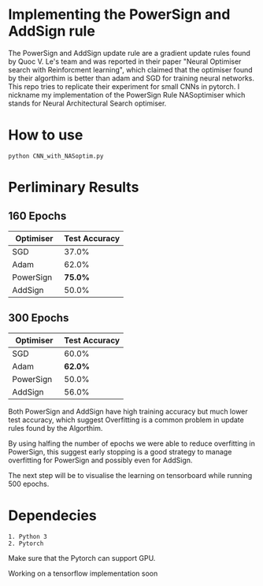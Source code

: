 # Implementing the PowerSign and AddSign rule
The PowerSign and AddSign update rule are a gradient 
update rules found by Quoc V. Le's team and was 
reported in their paper "Neural Optimiser search with Reinforcment learning", which claimed that the optimiser found by their algorthim is better than adam and SGD for training neural networks. This repo tries to replicate their experiment for small CNNs in pytorch. I nickname my implementation of the PowerSign Rule NASoptimiser which stands for Neural Architectural Search optimiser. 

# How to use 
```
python CNN_with_NASoptim.py 
```

# Perliminary Results 

## 160 Epochs 
| Optimiser     | Test Accuracy |
| ------------- | ------------- |
| SGD           | 37.0%         |
| Adam          | 62.0%         |
| PowerSign     | <b>75.0%</b>  |
| AddSign       | 50.0%         |

## 300 Epochs
| Optimiser     | Test Accuracy |
| ------------- | ------------- |
| SGD           | 60.0%         |
| Adam          | <b>62.0%</b>  |
| PowerSign     | 50.0%         |
| AddSign       | 56.0%         |

Both PowerSign and AddSign have high training accuracy but much lower test accuracy, which suggest Overfitting is a common problem in update rules found by the Algorthim. 

By using halfing the number of epochs we were able to reduce overfitting in PowerSign, this suggest early stopping is a good strategy to manage overfitting for PowerSign and possibly even for AddSign. 

The next step will be to visualise the learning on
tensorboard while running 500 epochs.  

# Dependecies 
```
1. Python 3
2. Pytorch 
```

Make sure that the Pytorch can support GPU. 

Working on a tensorflow implementation soon
